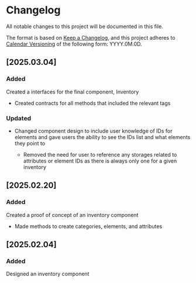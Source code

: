 # Changelog

All notable changes to this project will be documented in this file.

The format is based on [Keep a Changelog](https://keepachangelog.com/en/1.1.0/),
and this project adheres to [Calendar Versioning](https://calver.org/) of
the following form: YYYY.0M.0D.

## [2025.03.04]

### Added

Created a interfaces for the final component, Inventory

- Created contracts for all methods that included the relevant tags

### Updated

- Changed component design to include user knowledge of IDs for elements and gave users the ability to see the IDs list and what elements they point to

  - Removed the need for user to reference any storages related to attributes or element IDs as there is always only one for a given inventory

## [2025.02.20]

### Added

Created a proof of concept of an inventory component

- Made methods to create categories, elements, and attributes

## [2025.02.04]

### Added

Designed an inventory component
